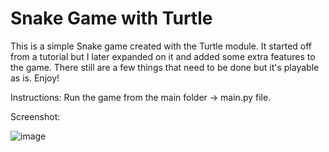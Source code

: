 # Snake Game with Turtle

This is a simple Snake game created with the Turtle module. It started off from a tutorial but I later expanded on it and added some extra features to the game.
There still are a few things that need to be done but it's playable as is. Enjoy!

Instructions:
Run the game from the main folder -> main.py file.

Screenshot:

![image](https://user-images.githubusercontent.com/75262108/177404384-d5e1c880-9f5a-49a9-9bc8-d0923b1ce9cb.png)
